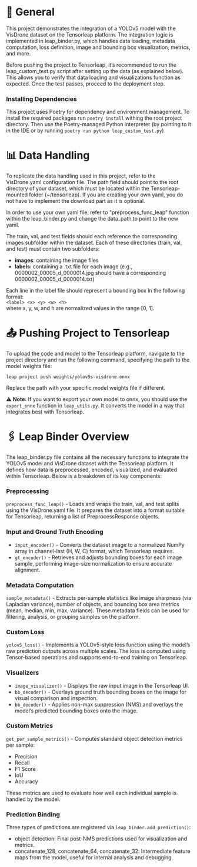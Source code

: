 # 📄 General
This project demonstrates the integration of a YOLOv5 model with the VisDrone dataset on the Tensorleap platform. The integration logic is implemented in leap_binder.py, which handles data loading, metadata computation, loss definition, image and bounding box visualization, metrics, and more.

Before pushing the project to Tensorleap, it’s recommended to run the leap_custom_test.py script after setting up the data (as explained below). This allows you to verify that data loading and visualizations function as expected. Once the test passes, proceed to the deployment step.

### Installing Dependencies
This project uses Poetry for dependency and environment management. To install the required packages run ```poetry install``` withing the root project directory. Then use the Poetry-managed Python interpreter (by pointing to it in the IDE or by running ```poetry run python leap_custom_test.py```)  

# 📊 Data Handling
To replicate the data handling used in this project, refer to the VisDrone.yaml configuration file. The path field should point to the root directory of your dataset, which must be located within the Tensorleap-mounted folder (~/tensorleap). If you are creating your own yaml, you do not have to implement the download part as it is optional.  

In order to use your own yaml file, refer to "preprocess_func_leap" function within the leap_binder.py and change the data_path to point to the new yaml.

The train, val, and test fields should each reference the corresponding images subfolder within the dataset. Each of these directories (train, val, and test) must contain two subfolders:
* **images**: containing the image files
* **labels**: containing a .txt file for each image (e.g., 0000002_00005_d_0000014.jpg should have a corresponding 0000002_00005_d_0000014.txt)

Each line in the label file should represent a bounding box in the following format: \
```<label> <x> <y> <w> <h>``` \
where x, y, w, and h are normalized values in the range [0, 1].


# 📤 Pushing Project to Tensorleap
To upload the code and model to the Tensorleap platform, navigate to the project directory and run the following command, specifying the path to the model weights file:  
```
leap project push weights/yolov5s-visdrone.onnx
```
Replace the path with your specific model weights file if different. 

⚠️ **Note:** If you want to export your own model to onnx, you should use the ```export_onnx``` function in ```leap_utils.py```. It converts the model in a way that integrates best with Tensorleap.

# 🖇️ Leap Binder Overview 
The leap_binder.py file contains all the necessary functions to integrate the YOLOv5 model and VisDrone dataset with the Tensorleap platform. It defines how data is preprocessed, encoded, visualized, and evaluated within Tensorleap. Below is a breakdown of its key components:

### Preprocessing
```preprocess_func_leap()``` -
Loads and wraps the train, val, and test splits using the VisDrone.yaml file. It prepares the dataset into a format suitable for Tensorleap, returning a list of PreprocessResponse objects.

### Input and Ground Truth Encoding
* ```input_encoder()``` -
Converts the dataset image to a normalized NumPy array in channel-last (H, W, C) format, which Tensorleap requires.
* ```gt_encoder()``` -
Retrieves and adjusts bounding boxes for each image sample, performing image-size normalization to ensure accurate alignment.

### Metadata Computation
```sample_metadata()``` -
Extracts per-sample statistics like image sharpness (via Laplacian variance), number of objects, and bounding box area metrics (mean, median, min, max, variance). These metadata fields can be used for filtering, analysis, or grouping samples on the platform.

### Custom Loss
```yolov5_loss()``` -
Implements a YOLOv5-style loss function using the model’s raw prediction outputs across multiple scales. The loss is computed using Tensor-based operations and supports end-to-end training on Tensorleap.

### Visualizers
* ```image_visualizer()``` -
Displays the raw input image in the Tensorleap UI.
* ```bb_decoder()``` -
Overlays ground truth bounding boxes on the image for visual comparison and inspection.
* ```bb_decoder()``` -
Applies non-max suppression (NMS) and overlays the model’s predicted bounding boxes onto the image.

### Custom Metrics
```get_per_sample_metrics()``` - 
Computes standard object detection metrics per sample:
* 	Precision
* 	Recall
* 	F1 Score
*	IoU
*	Accuracy

These metrics are used to evaluate how well each individual sample is handled by the model.

### Prediction Binding

Three types of predictions are registered via ```leap_binder.add_prediction()```:
*	object detection: Final post-NMS predictions used for visualization and metrics.
*	concatenate_128, concatenate_64, concatenate_32: Intermediate feature maps from the model, useful for internal analysis and debugging.